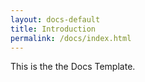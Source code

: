 ```yaml
---
layout: docs-default
title: Introduction
permalink: /docs/index.html
---
```


This is the the Docs Template.